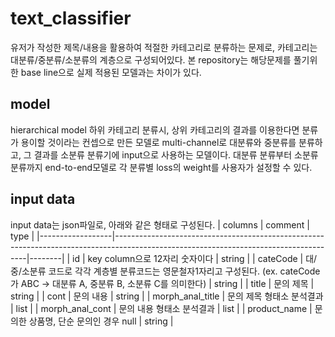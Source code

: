 # text_classifier
유저가 작성한 제목/내용을 활용하여 적절한 카테고리로 분류하는 문제로, 카테고리는 대분류/중분류/소분류의 계층으로 구성되어있다. 본 repository는 해당문제를 풀기위한 base line으로 실제 적용된 모델과는 차이가 있다. 

## model
hierarchical model
하위 카테고리 분류시, 상위 카테고리의 결과를 이용한다면 분류가 용이할 것이라는 컨셉으로 만든 모델로 multi-channel로 대분류와 중분류를 분류하고, 그 결과를 소분류 분류기에 input으로 사용하는 모델이다. 대분류 분류부터 소분류 분류까지 end-to-end모델로 각 분류별 loss의 weight를 사용자가 설정할 수 있다.  

## input data 
input data는 json파일로, 아래와 같은 형태로 구성된다.
| columns          | comment                                                                                                                              | type   |
|------------------|--------------------------------------------------------------------------------------------------------------------------------------|--------|
| id               | key column으로 12자리 숫자이다                                                                                                       | string |
| cateCode         | 대/중/소분류 코드로 각각 계층별 분류코드는 영문철자1자리고 구성된다. (ex. cateCode가 ABC -> 대분류 A, 중분류 B, 소분류 C를 의미한다) | string |
| title            | 문의 제목                                                                                                                            | string |
| cont             | 문의 내용                                                                                                                            | string |
| morph_anal_title | 문의 제목 형태소 분석결과                                                                                                            | list   |
| morph_anal_cont  | 문의 내용 형태소 분석결과                                                                                                            | list   |
| product_name     | 문의한 상품명, 단순 문의인 경우 null                                                                                                 | string |
